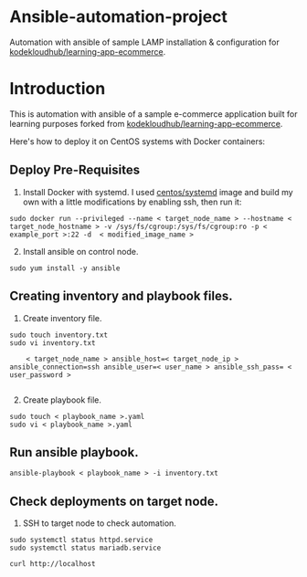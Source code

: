 # Ansible-automation-project

Automation with ansible of sample LAMP installation &amp; configuration for [kodekloudhub/learning-app-ecommerce](https://github.com/kodekloudhub/learning-app-ecommerce).


# Introduction

This is automation with ansible of a sample e-commerce application built for learning purposes forked from [kodekloudhub/learning-app-ecommerce](https://github.com/kodekloudhub/learning-app-ecommerce).

Here's how to deploy it on CentOS systems with Docker containers:


## Deploy Pre-Requisites

1. Install Docker with systemd. I used [centos/systemd](https://hub.docker.com/r/centos/systemd/) image and build my own with a little modifications by enabling ssh, then run it:

```
sudo docker run --privileged --name < target_node_name > --hostname < target_node_hostname > -v /sys/fs/cgroup:/sys/fs/cgroup:ro -p < example_port >:22 -d  < modified_image_name >

```

2. Install ansible on control node.

```
sudo yum install -y ansible

```
## Creating inventory and playbook files.

1. Create inventory file.
```
sudo touch inventory.txt
sudo vi inventory.txt

    < target_node_name > ansible_host=< target_node_ip > ansible_connection=ssh ansible_user=< user_name > ansible_ssh_pass= < user_password >
    
```

2. Create playbook file.

```
sudo touch < playbook_name >.yaml
sudo vi < playbook_name >.yaml

```

## Run ansible playbook.

```
ansible-playbook < playbook_name > -i inventory.txt

```

## Check deployments on target node.

1. SSH to target node to check automation.
```
sudo systemctl status httpd.service
sudo systemctl status mariadb.service

curl http://localhost
    
```

